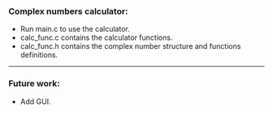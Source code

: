 ### Complex numbers calculator: 

* Run main.c to use the calculator.
* calc_func.c contains the calculator functions.
* calc_func.h contains the complex number structure and functions definitions. 
___
### Future work:
* Add GUI.